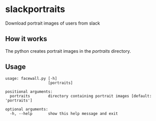 # slackportraits
Download portrait images of users from slack

## How it works
The python creates portrait images in the _portraits_ directory.

## Usage
```
usage: facewall.py [-h]
                   [portraits]

positional arguments:
  portraits        directory containing portrait images [default: 'portraits']

optional arguments:
  -h, --help       show this help message and exit
```
